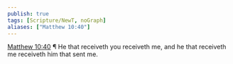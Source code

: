 ```yaml
---
publish: true
tags: [Scripture/NewT, noGraph]
aliases: ["Matthew 10:40"]
---
```

[Matthew 10:40](https://churchofjesuschrist.org/study/scriptures/nt/matt/10?lang=eng&id=p40#p40) ¶ He that receiveth you receiveth me, and he that receiveth me receiveth him that sent me.
